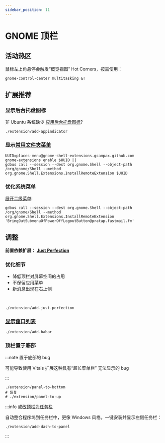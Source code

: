 ```yaml
---
sidebar_position: 11
---
```


# GNOME 顶栏

## 活动热区

鼠标左上角悬停会触发“概览视图” Hot Corners，按需使用：

    gnome-control-center multitasking &!

## 扩展推荐

### 显示后台托盘图标

非 Ubuntu 系统缺少 [应用后台托盘图标](https://extensions.gnome.org/extension/615/appindicator-support/)?

    ./extension/add-appindicator

### 显示[常用文件夹菜单](https://extensions.gnome.org/extension/8/places-status-indicator/)

```shell
UUID=places-menu@gnome-shell-extensions.gcampax.github.com
gnome-extensions enable $UUID ||
gdbus call --session --dest org.gnome.Shell --object-path /org/gnome/Shell --method org.gnome.Shell.Extensions.InstallRemoteExtension $UUID
```

### 优化系统菜单

[展开二级菜单](https://extensions.gnome.org/extension/2917/bring-out-submenu-of-power-offlogout-button/):

    gdbus call --session --dest org.gnome.Shell --object-path /org/gnome/Shell --method org.gnome.Shell.Extensions.InstallRemoteExtension 'BringOutSubmenuOfPowerOffLogoutButton@pratap.fastmail.fm'

## 调整

**前置依赖扩展： [Just Perfection](https://extensions.gnome.org/extension/3843/just-perfection/)**

### 优化细节

- 降低顶栏对屏幕空间的占用
- 不保留应用菜单
- 新消息出现在右上侧

&nbsp;

    ./extension/add-just-perfection

### [显示窗口列表](https://extensions.gnome.org/extension/4000/babar/)

    ./extension/add-babar

### 顶栏置于底部

:::note 置于底部的 bug

可能导致使用 Vitals 扩展这种具有“超长菜单栏” 无法显示的 bug

:::

```shell
./extension/panel-to-bottom
# 恢复
# ./extension/panel-to-up
```

:::info 或[改顶栏为任务栏](https://extensions.gnome.org/extension/1160/dash-to-panel/)

自动整合程序坞到任务栏中，更像 Windows 风格。一键安装并显示左侧任务栏：

    ./extension/add-dash-to-panel

:::

<!--
### 隐藏标题栏

支持部分应用的 [Pixel Saver](https://extensions.gnome.org/extension/723/pixel-saver/) 扩展，
前置依赖：

    sudo dnf in -y xprop
-->

<!--
### gtk-title-bar

https://extensions.gnome.org/extension/1732/gtk-title-bar/
-->
